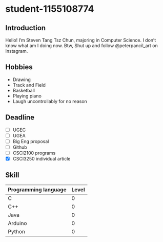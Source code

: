 # student-1155108774

## **Introduction**
Hello! I’m Steven Tang Tsz Chun, majoring in Computer Science.
I don’t know what am I doing now.
Btw, Shut up and follow @peterpancil_art on Instagram.

## **Hobbies**
* Drawing
* Track and Field
* Basketball
* Playing piano
* Laugh uncontrollably for no reason

## **Deadline**
-  [ ]  UGEC
-  [ ]  UGEA
-  [ ]  Big Eng proposal
-  [ ] Github
-  [ ] CSCI2100 programs
-  [X] CSCI3250 individual article

## **Skill**
|Programming language|Level|
|--------------------|-----|
|C                   |0    |
|C++                 |0    |
|Java                |0    |
|Arduino             |0    |
|Python              |0    |



